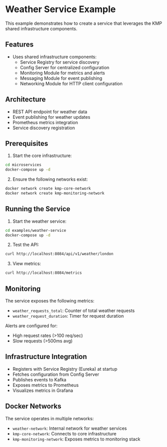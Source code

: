 # Weather Service Example

This example demonstrates how to create a service that leverages the KMP shared infrastructure components.

## Features

- Uses shared infrastructure components:
  - Service Registry for service discovery
  - Config Server for centralized configuration
  - Monitoring Module for metrics and alerts
  - Messaging Module for event publishing
  - Networking Module for HTTP client configuration

## Architecture

- REST API endpoint for weather data
- Event publishing for weather updates
- Prometheus metrics integration
- Service discovery registration

## Prerequisites

1. Start the core infrastructure:
```bash
cd microservices
docker-compose up -d
```

2. Ensure the following networks exist:
```bash
docker network create kmp-core-network
docker network create kmp-monitoring-network
```

## Running the Service

1. Start the weather service:
```bash
cd examples/weather-service
docker-compose up -d
```

2. Test the API:
```bash
curl http://localhost:8084/api/v1/weather/london
```

3. View metrics:
```bash
curl http://localhost:8084/metrics
```

## Monitoring

The service exposes the following metrics:
- `weather_requests_total`: Counter of total weather requests
- `weather_request_duration`: Timer for request duration

Alerts are configured for:
- High request rates (>100 req/sec)
- Slow requests (>500ms avg)

## Infrastructure Integration

- Registers with Service Registry (Eureka) at startup
- Fetches configuration from Config Server
- Publishes events to Kafka
- Exposes metrics to Prometheus
- Visualizes metrics in Grafana

## Docker Networks

The service operates in multiple networks:
- `weather-network`: Internal network for weather services
- `kmp-core-network`: Connects to core infrastructure
- `kmp-monitoring-network`: Exposes metrics to monitoring stack
